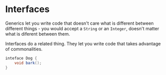 # Interfaces

Generics let you write code that doesn't care
what is different between different things - you would accept a `String`
or an `Integer`, doesn't matter what is diferent between them.

Interfaces do a related thing. They let you write code that takes advantage
of commonalities.

```java
inteface Dog {
    void bark();
}
```
